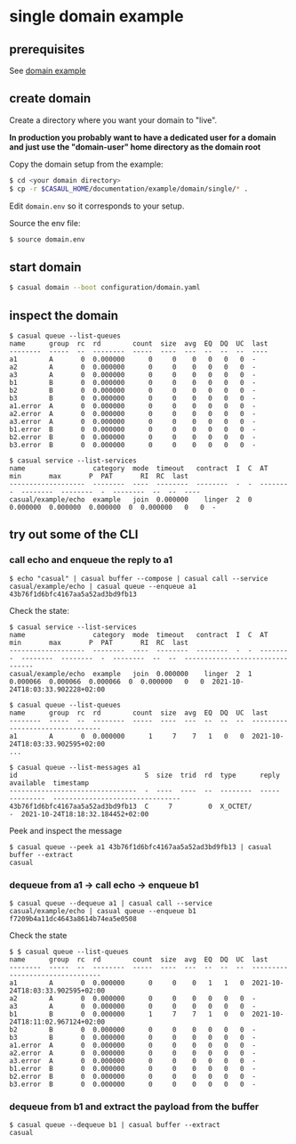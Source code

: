 # single domain example

## prerequisites

See [domain example]( ../example.md)


## create domain

Create a directory where you want your domain to "live".

**In production you probably want to have a dedicated user for a domain and just use the "domain-user" home directory as the domain root**

Copy the domain setup from the example:

```bash
$ cd <your domain directory>
$ cp -r $CASAUL_HOME/documentation/example/domain/single/* .
```

Edit `domain.env` so it corresponds to your setup.

Source the env file:

```bash     
$ source domain.env 
```

## start domain

```bash
$ casual domain --boot configuration/domain.yaml
```

## inspect the domain

```
$ casual queue --list-queues 
name      group  rc  rd        count  size  avg  EQ  DQ  UC  last
--------  -----  --  --------  -----  ----  ---  --  --  --  ----
a1        A       0  0.000000      0     0    0   0   0   0  -   
a2        A       0  0.000000      0     0    0   0   0   0  -   
a3        A       0  0.000000      0     0    0   0   0   0  -   
b1        B       0  0.000000      0     0    0   0   0   0  -   
b2        B       0  0.000000      0     0    0   0   0   0  -   
b3        B       0  0.000000      0     0    0   0   0   0  -   
a1.error  A       0  0.000000      0     0    0   0   0   0  -   
a2.error  A       0  0.000000      0     0    0   0   0   0  -   
a3.error  A       0  0.000000      0     0    0   0   0   0  -   
b1.error  B       0  0.000000      0     0    0   0   0   0  -   
b2.error  B       0  0.000000      0     0    0   0   0   0  -   
b3.error  B       0  0.000000      0     0    0   0   0   0  -   
```

```
$ casual service --list-services 
name                 category  mode  timeout   contract  I  C  AT        min       max       P  PAT       RI  RC  last
-------------------  --------  ----  --------  --------  -  -  --------  --------  --------  -  --------  --  --  ----
casual/example/echo  example   join  0.000000    linger  2  0  0.000000  0.000000  0.000000  0  0.000000   0   0  -   
```


## try out some of the CLI

### call echo and enqueue the reply to a1

```
$ echo "casual" | casual buffer --compose | casual call --service casual/example/echo | casual queue --enqueue a1 
43b76f1d6bfc4167aa5a52ad3bd9fb13
```

Check the state:
```
$ casual service --list-services 
name                 category  mode  timeout   contract  I  C  AT        min       max       P  PAT       RI  RC  last                            
-------------------  --------  ----  --------  --------  -  -  --------  --------  --------  -  --------  --  --  --------------------------------
casual/example/echo  example   join  0.000000    linger  2  1  0.000066  0.000066  0.000066  0  0.000000   0   0  2021-10-24T18:03:33.902228+02:00
```

```
$ casual queue --list-queues 
name      group  rc  rd        count  size  avg  EQ  DQ  UC  last                            
--------  -----  --  --------  -----  ----  ---  --  --  --  --------------------------------
a1        A       0  0.000000      1     7    7   1   0   0  2021-10-24T18:03:33.902595+02:00
...
``` 

```
$ casual queue --list-messages a1
id                                S  size  trid  rd  type      reply  available  timestamp                       
--------------------------------  -  ----  ----  --  --------  -----  ---------  --------------------------------
43b76f1d6bfc4167aa5a52ad3bd9fb13  C     7         0  X_OCTET/                 -  2021-10-24T18:18:32.184452+02:00
``` 

Peek and inspect the message

```
$ casual queue --peek a1 43b76f1d6bfc4167aa5a52ad3bd9fb13 | casual buffer --extract 
casual
```



### dequeue from a1 -> call echo -> enqueue b1

```
$ casual queue --dequeue a1 | casual call --service casual/example/echo | casual queue --enqueue b1
f7209b4a11dc4643a8614b74ea5e0508
``` 


Check the state
```
$ $ casual queue --list-queues 
name      group  rc  rd        count  size  avg  EQ  DQ  UC  last                            
--------  -----  --  --------  -----  ----  ---  --  --  --  --------------------------------
a1        A       0  0.000000      0     0    0   1   1   0  2021-10-24T18:03:33.902595+02:00
a2        A       0  0.000000      0     0    0   0   0   0  -                               
a3        A       0  0.000000      0     0    0   0   0   0  -                               
b1        B       0  0.000000      1     7    7   1   0   0  2021-10-24T18:11:02.967124+02:00
b2        B       0  0.000000      0     0    0   0   0   0  -                               
b3        B       0  0.000000      0     0    0   0   0   0  -                               
a1.error  A       0  0.000000      0     0    0   0   0   0  -                               
a2.error  A       0  0.000000      0     0    0   0   0   0  -                               
a3.error  A       0  0.000000      0     0    0   0   0   0  -                               
b1.error  B       0  0.000000      0     0    0   0   0   0  -                               
b2.error  B       0  0.000000      0     0    0   0   0   0  -                               
b3.error  B       0  0.000000      0     0    0   0   0   0  -    
```


### dequeue from b1 and extract the payload from the buffer

```
$ casual queue --dequeue b1 | casual buffer --extract 
casual
``` 


